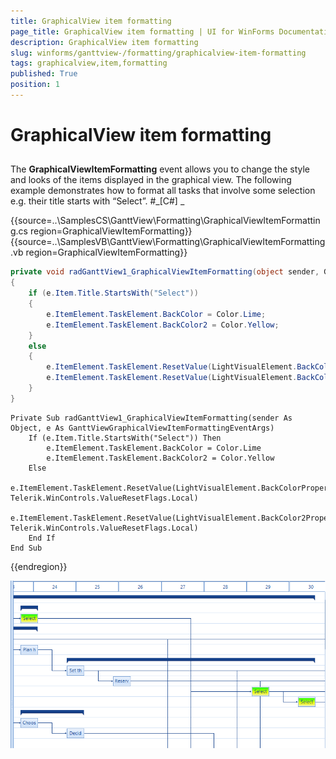 ```yaml
---
title: GraphicalView item formatting
page_title: GraphicalView item formatting | UI for WinForms Documentation
description: GraphicalView item formatting
slug: winforms/ganttview-/formatting/graphicalview-item-formatting
tags: graphicalview,item,formatting
published: True
position: 1
---
```


# GraphicalView item formatting



## 

The __GraphicalViewItemFormatting__ event allows you to change the style and looks of the items displayed in the 
          graphical view. The following example demonstrates how to format all tasks that involve some selection e.g.
          their title starts with “Select”.
        #_[C#] _

	



{{source=..\SamplesCS\GanttView\Formatting\GraphicalViewItemFormatting.cs region=GraphicalViewItemFormatting}} 
{{source=..\SamplesVB\GanttView\Formatting\GraphicalViewItemFormatting.vb region=GraphicalViewItemFormatting}} 

````C#
private void radGanttView1_GraphicalViewItemFormatting(object sender, GanttViewGraphicalViewItemFormattingEventArgs e)
{
    if (e.Item.Title.StartsWith("Select"))
    {
        e.ItemElement.TaskElement.BackColor = Color.Lime;
        e.ItemElement.TaskElement.BackColor2 = Color.Yellow;
    }
    else
    {
        e.ItemElement.TaskElement.ResetValue(LightVisualElement.BackColorProperty, Telerik.WinControls.ValueResetFlags.Local);
        e.ItemElement.TaskElement.ResetValue(LightVisualElement.BackColor2Property, Telerik.WinControls.ValueResetFlags.Local);
    }
}

````
````VB.NET
Private Sub radGanttView1_GraphicalViewItemFormatting(sender As Object, e As GanttViewGraphicalViewItemFormattingEventArgs)
    If (e.Item.Title.StartsWith("Select")) Then
        e.ItemElement.TaskElement.BackColor = Color.Lime
        e.ItemElement.TaskElement.BackColor2 = Color.Yellow
    Else
        e.ItemElement.TaskElement.ResetValue(LightVisualElement.BackColorProperty, Telerik.WinControls.ValueResetFlags.Local)
        e.ItemElement.TaskElement.ResetValue(LightVisualElement.BackColor2Property, Telerik.WinControls.ValueResetFlags.Local)
    End If
End Sub

````

{{endregion}} 


![ganttview-formatting-graphicalviewitem-formatting 001](images/ganttview-formatting-graphicalviewitem-formatting001.png)
